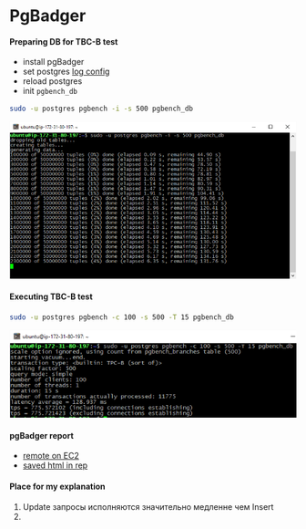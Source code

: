 # PgBadger

#### Preparing DB for TBC-B test 

+ install pgBadger
+ set postgres [log config](postgres_log.conf)
+ reload postgres
+ init `pgbench_db`

```bash
sudo -u postgres pgbench -i -s 500 pgbench_db
```
![](images/1.png)
#### Executing TBC-B test 

```bash
sudo -u postgres pgbench -c 100 -s 500 -T 15 pgbench_db
```
![](images/2.png)

#### pgBadger report

+ [remote on EC2](http://ec2-54-152-89-25.compute-1.amazonaws.com/out.html)
+ [saved html in rep](pgBadger_out.html)

#### Place for my explanation

1. Update запросы исполняются значительно медленне чем Insert
1. 


